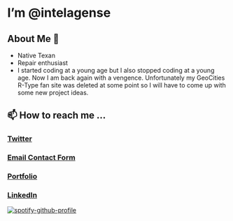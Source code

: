 # I’m @intelagense

## About Me 🤠
* Native Texan
* Repair enthusiast 
* I started coding at a young age but I also stopped coding at a young age. Now I am back again with a vengence. Unfortunately my GeoCities R-Type fan site was deleted at some point so I will have to come up with some new project ideas.  

## 📫 How to reach me ... 
### [Twitter](https://twitter.com/intelagense)
### [Email Contact Form](https://www.intelagense.com/#contact)
### [Portfolio](https://www.intelagense.com/)
### [LinkedIn](https://www.linkedin.com/in/eric-wynn-romere/)

[![spotify-github-profile](https://spotify-github-profile.vercel.app/api/view?uid=intelagense&cover_image=false&theme=default&bar_color=53b14f&bar_color_cover=false)](https://github.com/kittinan/spotify-github-profile)


<!---
You found the secret message!
--->
